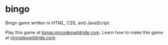 # bingo

Bingo game written in HTML, CSS, and JavaScript.

Play this game at [bingo.mrcodeswildride.com](https://bingo.mrcodeswildride.com/).
Learn how to make this game at [mrcodeswildride.com](https://www.mrcodeswildride.com/).